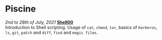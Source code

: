 # Piscine
_2nd to 28th of July, 2021_
[**Shell00**](https://github.com/rubengr16/42/tree/main/Piscine/Projects/Shell00)  
Introduction to Shell scripting.
Usage of `cat`, `chmod`, `tar`, basics
of `Kerberos`, `ls`, `git`, `patch` and `diff`,
`find` and `magic files`.
